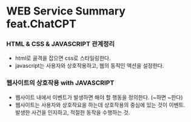 # WEB Service Summary feat.ChatCPT

### HTML & CSS & JAVASCRIPT 관계정리
- html로 골격을 잡으면 css로 스타일링한다.  
- javascript는 사용자와 상호작용하고, 웹의 동적인 액션을 설정한다.  

### 웹사이트의 상호작용 with JAVASCRIPT
- 웹사이트 내에서 이벤트가 발생하면 해야 할 행동을 정의한다. (~하면 ~한다)
- 웹사이트는 사용자와 상호작요을 하는데 상호작용의 중심에 있는 것이 이벤트.  
  발생한 사건을 인지하고, 적절한 동작을 수행하는 것.
